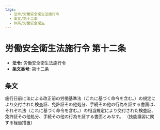 ```yaml
---
tags:
  - 法令/労働安全衛生法施行令
  - 条文/第十二条
  - 体系/労働安全衛生
---
```

# 労働安全衛生法施行令 第十二条

- **法令:** 労働安全衛生法施行令
- **条文番号:** 第十二条

## 条文
施行日前に法による改正前の労働基準法（これに基づく命令を含む。）の規定により交付された検査証、免許証その他処分、手続その他の行為を証する書面は、それぞれ法（これに基づく命令を含む。）の相当規定により交付された検査証、免許証その他処分、手続その他の行為を証する書面とみなす。
（技能講習に関する経過措置）

